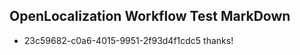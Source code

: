 ## OpenLocalization Workflow Test MarkDown
* 23c59682-c0a6-4015-9951-2f93d4f1cdc5 thanks!

<!--HONumber=Aug16_HO5-->


